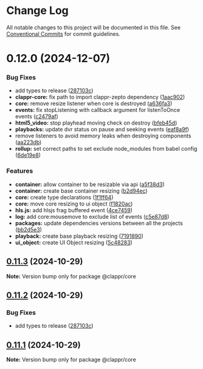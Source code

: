 # Change Log

All notable changes to this project will be documented in this file.
See [Conventional Commits](https://conventionalcommits.org) for commit guidelines.

# 0.12.0 (2024-12-07)


### Bug Fixes

* add types to release ([287103c](https://github.com/clappr/clappr-core/commit/287103c543c2b1343cfed95efdb98abc34bd1d99))
* **clappr-core:** fix path to import clappr-zepto dependency ([1aac902](https://github.com/clappr/clappr-core/commit/1aac90288e29af77fca78f45ef992f1cc5f0fef6))
* **core:** remove resize listener when core is destroyed ([a636fa3](https://github.com/clappr/clappr-core/commit/a636fa36a19908611cc91c801caae5b13a0128f4))
* **events:** fix stopListening with callback argument for listenToOnce events ([c2479af](https://github.com/clappr/clappr-core/commit/c2479af09f0a3f88f8694c73261c1039f4e257f2))
* **html5_video:** stop playhead moving check on destroy ([bfeb45d](https://github.com/clappr/clappr-core/commit/bfeb45d546a54eb639f33685ac3dbbcf33525736))
* **playbacks:** update dvr status on pause and seeking events ([eaf8a9f](https://github.com/clappr/clappr-core/commit/eaf8a9fda16189aaa30324f7f3e566791209da99))
* remove listeners to avoid memory leaks when destroying components ([aa223db](https://github.com/clappr/clappr-core/commit/aa223db06392ab70d57159e319ce52209e11539f))
* **rollup:** set correct paths to set exclude node_modules from babel config ([6de19e8](https://github.com/clappr/clappr-core/commit/6de19e8cafedc6d75a83a1c8fc74720aa954e541))


### Features

* **container:** allow container to be resizable via api ([a5f38d3](https://github.com/clappr/clappr-core/commit/a5f38d3e8626730d80a94d6929b6f41f601d93db))
* **container:** create base container resizing ([b2d94ec](https://github.com/clappr/clappr-core/commit/b2d94ec275559bdf4506f0c678f0adaa41c2932d))
* **core:** create type declarations ([1f1ff64](https://github.com/clappr/clappr-core/commit/1f1ff6406f5747ef8d098cf692fe60baaa814e27))
* **core:** move core resizing to ui object ([f1820ac](https://github.com/clappr/clappr-core/commit/f1820ac72ce4a2e734af70499adc810cb7d9aedb))
* **hls.js:** add hlsjs frag buffered event ([4ce7459](https://github.com/clappr/clappr-core/commit/4ce74591c436e6169e6e32c363ffd34e828c7b08))
* **log:** add core:mousemove to exclude list of events ([c5e87d8](https://github.com/clappr/clappr-core/commit/c5e87d842e1dd2f057c6c1761d597795c2195cd4))
* **packages:** update dependencies versions between all the projects ([bb2d5e3](https://github.com/clappr/clappr-core/commit/bb2d5e3d8df5190cf4eff9f85f5b91c801998a96))
* **playback:** create base playback resizing ([7191890](https://github.com/clappr/clappr-core/commit/71918905304ac447bf4cc4b9ea61c9b61091be10))
* **ui_object:** create UI Object resizing ([5c48283](https://github.com/clappr/clappr-core/commit/5c48283b219344b7c3a1c8f761b0ed5b578d5b8b))





## [0.11.3](https://github.com/clappr/clappr-core/compare/@clappr/core@0.11.2...@clappr/core@0.11.3) (2024-10-29)

**Note:** Version bump only for package @clappr/core





## [0.11.2](https://github.com/clappr/clappr-core/compare/@clappr/core@0.11.1...@clappr/core@0.11.2) (2024-10-29)


### Bug Fixes

* add types to release ([287103c](https://github.com/clappr/clappr-core/commit/287103c543c2b1343cfed95efdb98abc34bd1d99))





## [0.11.1](https://github.com/clappr/clappr-core/compare/@clappr/core@0.11.0...@clappr/core@0.11.1) (2024-10-29)

**Note:** Version bump only for package @clappr/core
